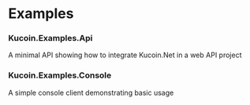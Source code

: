 # Examples

### Kucoin.Examples.Api
A minimal API showing how to integrate Kucoin.Net in a web API project

### Kucoin.Examples.Console
A simple console client demonstrating basic usage